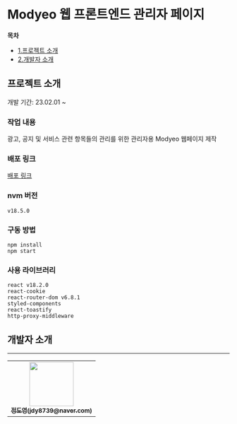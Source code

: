 # Modyeo 웹 프론트엔드 관리자 페이지

**목차**

- [1.프로젝트 소개](#프로젝트-소개)
- [2.개발자 소개](#개발자-소개)

## 프로젝트 소개

개발 기간: 23.02.01 ~

### 작업 내용

광고, 공지 및 서비스 관련 항목들의 관리를 위한 관리자용 Modyeo 웹페이지 제작

### 배포 링크

[배포 링크](미정)

### nvm 버전

```tsx
v18.5.0
```

### 구동 방법

```tsx
npm install
npm start
```

### 사용 라이브러리

```tsx
react v18.2.0
react-cookie
react-router-dom v6.8.1
styled-components
react-toastify
http-proxy-middleware
```

## 개발자 소개

---

<table>
  <tbody>
    <tr>
      <td align="center"><a href="https://github.com/jdy8739"><img src="https://avatars.githubusercontent.com/u/83811826?v=4" width="100px;" alt=""/><br /><sub><b>정도영(jdy8739@naver.com)</b></sub></a><br /></td>
     <tr/>
  </tbody>
</table>
